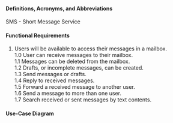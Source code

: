 #### **Definitions, Acronyms, and Abbreviations** <br/>
SMS - Short Message Service


#### **Functional Requirements** <br/>
1. Users will be available to access their messages in a mailbox. <br/>
  1.0 User can receive messages to their mailbox. <br/>
  1.1 Messages can be deleted from the mailbox. <br/>
  1.2 Drafts, or incomplete messages, can be created. <br/>
  1.3 Send messages or drafts. <br/>
  1.4 Reply to received messages. <br/>
  1.5 Forward a received message to another user. <br/>
  1.6 Send a message to more than one user. <br/>
  1.7 Search received or sent messages by text contents. <br/>


#### **Use-Case Diagram** <br/>
